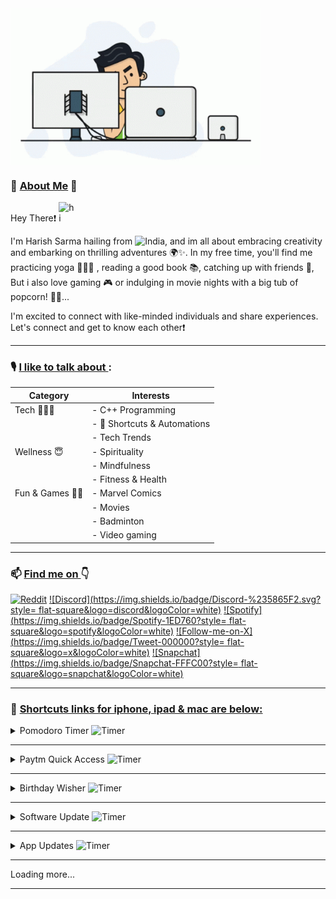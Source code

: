  <img align="center" alt="coding" width="400" src="programmer.gif">

### 🌟 <ins> **About Me**</ins> 🌟

<p> Hey There❗️
<a target="_blank" rel="noopener noreferrer nofollow" href="https://user-images.githubusercontent.com/1303154/88677602-1635ba80-d120-11ea-84d8-d263ba5fc3c0.gif" data-target="animated-image.originalLink"><img src="https://user-images.githubusercontent.com/1303154/88677602-1635ba80-d120-11ea-84d8-d263ba5fc3c0.gif" alt="hi" style="width: 25px; display: inline-block;" data-target="animated-image.originalImage"></a> </p>
    
<p> I'm Harish Sarma hailing from <img alt="India" width="20" src="https://emoji.discadia.com/emojis/87616d51-5ea9-4da5-a19e-e01ea8b6d08f.GIF">, and im all about embracing creativity  and embarking on thrilling adventures 🌍✨. In my free time, you'll find me practicing yoga 🧘🏻‍♂️ , reading a good book 📚, catching up with friends 🤝, But i also love gaming 🎮 or indulging in movie nights with a big tub of popcorn! 🍿🎥...</p> 

<p> I'm excited to connect with like-minded individuals and share experiences. <br> Let's connect and get to know each other❗️ </p>

---

### 🎙 <ins> I like to talk about </ins>:


| Category      | Interests                                            |
| ------------- | ---------------------------------------------------- |
| Tech 👨🏻‍💻    | - C++ Programming                                       |
|               | -  Shortcuts & Automations                          |
|               | - Tech Trends                                        |
| Wellness 😇 | - Spirituality                                         |
|               | - Mindfulness                                        |
|               | - Fitness & Health                                   |
| Fun & Games 🕺🏻 | - Marvel Comics                                     |
|               | - Movies                                             |
|               | - Badminton                                          |
|               | - Video gaming                                       |


---

### 📫 <ins> Find me on </ins> 👇

<!-- [![Reddit](https://img.shields.io/badge/Reddit-FF4500?style=for-the-badge&logo=reddit&logoColor=white)](https://www.reddit.com/u/Relevant-Plantain615/?utm_source=share&utm_medium=ios_app&utm_name=iossmf) [![Discord](https://img.shields.io/badge/Discord-%235865F2.svg?style=for-the-badge&logo=discord&logoColor=white)](https://discord.com/channels/harishsarma_v#8667) [![Spotify](https://img.shields.io/badge/Spotify-1ED760?style=for-the-badge&logo=spotify&logoColor=white)](https://open.spotify.com/user/31jcbymrsflp4n5iwiel3of4shey?si=an-T-vRORLejYeh3k6BNIg) [![Follow-me-on-X](https://img.shields.io/badge/Tweet-000000?style=for-the-badge&logo=x&logoColor=white)](https://twitter.com/harishsarma_v) [![Snapchat](https://img.shields.io/badge/Snapchat-FFFC00?style=for-the-badge&logo=snapchat&logoColor=white)](https://t.snapchat.com/xXZULDKf) -->

  [![Reddit](https://img.shields.io/badge/Reddit-FF4500?style=flat-square&logo=reddit&logoColor=white)](https://www.reddit.com/u/Relevant-Plantain615/?utm_source=share&utm_medium=ios_app&utm_name=iossmf) 
[![Discord](https://img.shields.io/badge/Discord-%235865F2.svg?style= flat-square&logo=discord&logoColor=white)](https://discord.com/channels/harishsarma_v#8667) 
[![Spotify](https://img.shields.io/badge/Spotify-1ED760?style= flat-square&logo=spotify&logoColor=white)](https://open.spotify.com/user/31jcbymrsflp4n5iwiel3of4shey?si=an-T-vRORLejYeh3k6BNIg) 
[![Follow-me-on-X](https://img.shields.io/badge/Tweet-000000?style= flat-square&logo=x&logoColor=white)](https://twitter.com/harishsarma_v) 
 [![Snapchat](https://img.shields.io/badge/Snapchat-FFFC00?style= flat-square&logo=snapchat&logoColor=white)](https://t.snapchat.com/xXZULDKf)

---

###  <ins>Shortcuts links for iphone, ipad & mac are below:</ins>

<details>
    <summary>Pomodoro Timer <img alt="Timer" width="20" src="https://emoji.discadia.com/emojis/eb2c6d07-6e2b-463c-85d6-8a9c6ead919a.GIF"> </summary>

<h3><ins>Overview</ins></h3>

<p>The Pomodoro technique is a time management system that involves breaking down work into intervals, typically 25 minutes in length, separated by short breaks. The technique is named after the Italian word for tomato, as the inventor, Francesco Cirillo, used a tomato-shaped kitchen timer to time his work intervals.</p>
<p>The purpose of using a Pomodoro timer is to help you break your work into manageable, focused segments, allowing you to stay focused and productive without becoming overwhelmed. By using a timer, you remove the need to constantly check the clock or be distracted by other tasks, as you know that you have a set amount of time in which to work before you can take a break.</p>
<p>Using a Pomodoro timer can also help you to prioritize your work, as you can decide which tasks to work on in each interval and ensure that you are making progress towards your goals. Additionally, taking regular breaks can help to reduce stress and prevent burnout, as well as improve your overall well-being and productivity.</p>

<h3><ins>How to Use</ins></h3>
<ul>
    <li>Open the Shortcuts app on your mac device.</li>
    <li>Find and run the "Pomodoro Timer" shortcut.</li>
    <li>The shortcut will automatically follow a 25-minute focus session and a 5-minute break.</li>
    <li>Tap "ok" to begin a work session.</li>
    <li>Focus on your work during the work session.</li>
    <li>When the timer completes, take a short break.</li>
    <li>Repeat the process as needed to manage your work time effectively.</li>
</ul>

<h3> <ins>Download the Shortcut</ins></h3>
Click here: 👉
    
<!-- <a href="https://www.icloud.com/shortcuts/6b4e5d4d307643a7bf1452db76564025">Pomodoro Timer for Mac</a> -->
<a href="https://www.icloud.com/shortcuts/6b4e5d4d307643a7bf1452db76564025" class="btn" style="color: white; background-color: #C2FF00;"> Pomodoro Timer</a>
<br>


<h3>Note: For iPhone it is available by default in shortcuts Gallery</h3>

</details>

---
    
<details>
    <summary>Paytm Quick Access <img alt="Timer" width="20" src="https://emoji.discadia.com/emojis/5db150e9-c557-4998-ad25-602ba2d760d1.gif"> </summary>
   
<h3><ins>Overview</ins></h3>
    
<p>Paytm Quick Access Shortcut is a convenient feature that allows you to access your most-used Paytm services directly from your phone's home screen. With just one tap, you can easily make a payment, book your train and movie tickets, or even pay your bills.</p>

<h3><ins>How to Use</ins></h3>
<ul>
<li>Open the Shortcuts app on your iOS device.</li>
<li>Find and run the "Paytm Quick Access" shortcut.</li>
<li>Add this shortcut to your homescreen.</li>
<li>Every time you click on this shortcut it will give you options to select along with audio description.</li>
<li>Choose the desired option to go further.</li>
</ul>
<h3> <ins>Download the Shortcut</ins></h3>
Click here: 👉
<!-- <a href="https://www.icloud.com/shortcuts/c8ea021e30084979aed442cd5baf7c90">Paytm Quick Access</a> -->
<a href="https://www.icloud.com/shortcuts/c8ea021e30084979aed442cd5baf7c90" class="btn" style="color: white; background-color: #C2FF00;"> Paytm Quick Access</a>

</details>

---

<details>
    <summary>Birthday Wisher <img alt="Timer" width="20" src="https://emoji.discadia.com/emojis/d7513a09-b24c-407e-b9a5-9869a9f94839.GIF"> </summary>
    
<h3><ins>Overview</ins></h3>
<p>Are you tired of forgetting your friends and family members birthday's? Do you wish you could easily send them a personalized message to let them know you care, without spending much time? Look no further than this convenient birthday wish shortcut!</p>

<p>The best part? Once you've set up the shortcut, you can sit back and relax knowing that your friends and family members will receive a thoughtful birthday message without any additional effort on your part. This shortcut is perfect for anyone who wants to stay connected with loved ones but doesn't have the time or energy to remember every birthday.</p>

<p>So why not give it a try? Set up your personalized birthday wish shortcut today and start spreading joy to the important people in your life on their special day.</p>

<h3><ins>How to Use</ins></h3>

<h3> Add Birthdays to Your Contacts:</h3>

<ul>
<li>Open your device's contacts app.</li>
<li>Locate and select the contact for the person whose birthday you want to remember.</li>
<li>Edit the contact's details.</li>
<li>Find the "Birthday" field and enter their birthdate.</li>
<li>Save the contact.</li>
</ul>

<h3> Download and Install the Birthday Wisher Shortcut: </h3>

<ul>
<li>Download shortcut from the below link.</li>
<li>Open the Shortcuts app on your iOS device.</li>
<li>Find and run the "Birthday Wisher" shortcut.</li>
<li>The shortcut will automatically check the calendar for any birthdays that match the current date and time.</li>
</ul>

<h3>Pro tip 💡</h3>

<p>You can automate to run this shortcut using time automation, which means it will run on the specified time everyday!</p>

<h3> <ins>Download the Shortcut</ins> </h3>
Click here: 👉 
<!-- <a href="https://www.icloud.com/shortcuts/5e394786a33f4980b45dac44ea83d7ea">Birthday Wisher</a> -->
<a href="https://www.icloud.com/shortcuts/5e394786a33f4980b45dac44ea83d7ea" class="btn" style="color: white; background-color: #C2FF00;"> Birthday Wisher</a>

</details>

--- 

<details>
    <summary>Software Update <img alt="Timer" width="20" src="https://emoji.discadia.com/emojis/a3b23c33-d4be-4c82-8faf-15a1dfde49fe.GIF"> </summary>
<h3><ins>Overview</ins></h3>
<p> The Software Update Shortcut is designed to streamline the process of checking for and installing software updates on your iOS device. It provides a convenient and direct way to access the software update section in your device settings, allowing you to stay up-to-date with the latest operating system. </p>

<h3> <ins>How to Use</ins> </h3>
<ul>
<li>Click the link to download the Software Update shortcut</li>
<li> Locate and tap the "Software Update" shortcut on your device. </li>
<li> Tap on the ⓘ icon and add it your Home screen</li>
<li>Run the Software Update Shortcut</li>
<li>When you run the shortcut, it will instantly take you to the software update section in your device settings, bypassing the need to navigate through the general settings.</li>

</ul>

<h3> <ins> Download the shortcut: </ins> </h3>
Click here : 👉 
<!-- <a href="https://www.icloud.com/shortcuts/269519fa5b98406f8f57e7a8ee552873">Software Update</a> -->
<a href="https://www.icloud.com/shortcuts/269519fa5b98406f8f57e7a8ee552873" class="btn" style="color: white; background-color: #C2FF00;"> Software Updates</a>

</details>

---

<details>
    <summary>App Updates <img alt="Timer" width="20" src="https://emoji.discadia.com/emojis/97563baf-95e8-4320-bed8-6c4d300859fc.PNG"> </summary>
<h3><ins>Overview</ins></h3>
<p> The App Store Updates Shortcut simplifies the process of checking for and installing updates for your installed apps from the App Store. With just a tap, you can quickly access the App Store's update section, view available app updates, and install them, ensuring that all your apps are running the latest versions. </p>

<h3> <ins>How to Use</ins> </h3>
<ul>    
<li> Click the provided link to download and install the App Updates shortcut on your iOS device. </li>
<li> Locate and tap the "App Updates" shortcut on your device. </li>
<li> Tap on the ⓘ icon and add it your Home screen </li>
<li> The shortcut instantly takes you to the App Store's update section. </li>
<li> Within the update section, you can efficiently check for available updates for all your installed apps. </li>
<li> If updates are available, you can choose to initiate the installation process directly from this section, ensuring your apps are up to date. </li>
</ul>

<h3> <ins> Download the shortcut:</ins> </h3>
Click here: 👉 
<!-- <a href="https://www.icloud.com/shortcuts/c1c557f07d2f4204ba89f2132a0bc0b2">App Updates</a> -->
<a href="https://www.icloud.com/shortcuts/c1c557f07d2f4204ba89f2132a0bc0b2" class="btn" style="color: white; background-color: #C2FF00;"> App Updates</a>
        

</details>

---

Loading more...

---
